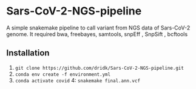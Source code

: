 # Sars-CoV-2-NGS-pipeline
A simple snakemake pipeline to call variant from NGS data of Sars-CoV-2 genome. 
It required bwa, freebayes, samtools, snpEff , SnpSift , bcftools

## Installation 

1. ``git clone https://github.com/dridk/Sars-CoV-2-NGS-pipeline.git``
2. ``conda env create -f environment.yml``
3. ``conda activate covid``
4: ``snakemake final.ann.vcf``


